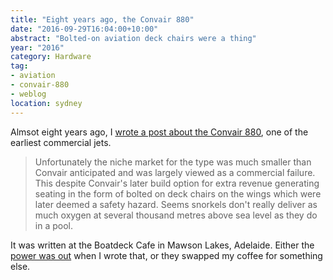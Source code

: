 ```yaml
---
title: "Eight years ago, the Convair 880"
date: "2016-09-29T16:04:00+10:00"
abstract: "Bolted-on aviation deck chairs were a thing"
year: "2016"
category: Hardware
tag:
- aviation
- convair-880
- weblog
location: sydney
---
```

Almsot eight years ago, I [wrote a post about the Convair 880], one of the earliest commercial jets.

> Unfortunately the niche market for the type was much smaller than Convair anticipated and was largely viewed as a commercial failure. This despite Convair's later build option for extra revenue generating seating in the form of bolted on deck chairs on the wings which were later deemed a safety hazard. Seems snorkels don't really deliver as much oxygen at several thousand metres above sea level as they do in a pool.

It was written at the Boatdeck Cafe in Mawson Lakes, Adelaide. Either the [power was out] when I wrote that, or they swapped my coffee for something else.

[wrote a post about the Convair 880]: https://rubenerd.com/p2207/
[power was out]: https://rubenerd.com/a-week-of-posts-at-once/

